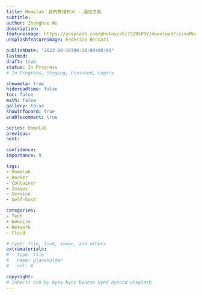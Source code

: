 ```yaml
---
title: Homelab：我的赛博积木 - 通信方案
subtitle: 
author: Zhenghao Wu
description: 
featureimage: https://unsplash.com/photos/ahi73ZN5P0Y/download?ixid=MnwxMjA3fDB8MXxhbGx8fHx8fHx8fHwxNjY1ODQ4NTQ2&force=true&w=2400
unsplashfeatureimage: Federico Beccari

publishDate: "2022-10-16T00:18:00+08:00"
lastmod:
draft: true
status: In Progress
# In Progress, Staging, Finished, Lagacy

showmeta: true
hidereadtime: false
toc: false
math: false
gallery: false
showinfocard: true
enablecomment: true

series: HomeLab
previous:
next:

confidence: 
importance: 9

tags:
- Homelab
- Docker
- Container
- Images
- Service
- Self-host

categories:
- Tech
- Website
- Network
- Cloud

# type: file, link, image, and others
extramaterials:
# - type: file
#   name: placeholder
#   url: #

copyright: 
# inherit cc0 by bysa bync byncsa bynd byncnd unsplash
---
```



